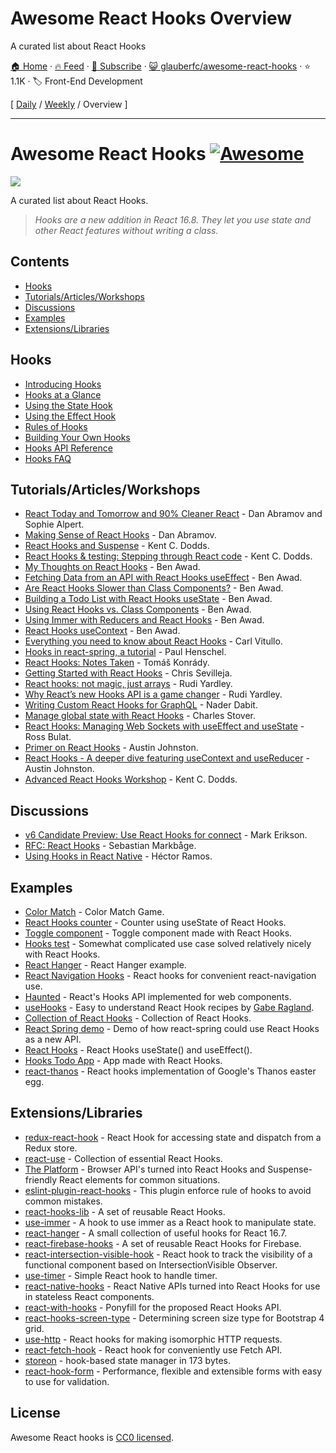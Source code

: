 # Awesome React Hooks Overview

A curated list about React Hooks

[🏠 Home](/README.md) · [🔥 Feed](https://test.trackawesomelist.com/glauberfc/awesome-react-hooks/rss.xml) · [📮 Subscribe](https://trackawesomelist.us17.list-manage.com/subscribe?u=d2f0117aa829c83a63ec63c2f&id=36a103854c) · [😺 glauberfc/awesome-react-hooks](https://github.com/glauberfc/awesome-react-hooks/blob/master/README.md) · ⭐ 1.1K · 🏷️ Front-End Development

[ [Daily](/content/glauberfc/awesome-react-hooks/README.md) / [Weekly](/content/glauberfc/awesome-react-hooks/week/README.md) / Overview ]

---

# Awesome React Hooks [![Awesome](https://awesome.re/badge-flat.svg)](https://awesome.re)

[<img src="https://user-images.githubusercontent.com/15311858/47717137-ab421180-dc23-11e8-9ee8-a0de40260113.png">](https://reactjs.org/docs/hooks-intro.html)

A curated list about React Hooks.

> *Hooks are a new addition in React 16.8. They let you use state and other React features without writing a class.*

## Contents

*   [Hooks](#hooks)
*   [Tutorials/Articles/Workshops](#tutorialsarticlesworkshops)
*   [Discussions](#discussions)
*   [Examples](#examples)
*   [Extensions/Libraries](#extensionslibraries)

## Hooks

*   [Introducing Hooks](https://reactjs.org/docs/hooks-intro.html)
*   [Hooks at a Glance](https://reactjs.org/docs/hooks-overview.html)
*   [Using the State Hook](https://reactjs.org/docs/hooks-state.html)
*   [Using the Effect Hook](https://reactjs.org/docs/hooks-effect.html)
*   [Rules of Hooks](https://reactjs.org/docs/hooks-rules.html)
*   [Building Your Own Hooks](https://reactjs.org/docs/hooks-custom.html)
*   [Hooks API Reference](https://reactjs.org/docs/hooks-reference.html)
*   [Hooks FAQ](https://reactjs.org/docs/hooks-faq.html)

## Tutorials/Articles/Workshops

*   [React Today and Tomorrow and 90% Cleaner React](https://www.youtube.com/watch?v=dpw9EHDh2bM) - Dan Abramov and Sophie Alpert.
*   [Making Sense of React Hooks](https://medium.com/@dan_abramov/making-sense-of-react-hooks-fdbde8803889) - Dan Abramov.
*   [React Hooks and Suspense](https://egghead.io/playlists/react-hooks-and-suspense-650307f2) - Kent C. Dodds.
*   [React Hooks & testing: Stepping through React code](https://youtu.be/JQeB9miT9Wc) - Kent C. Dodds.
*   [My Thoughts on React Hooks](https://youtu.be/gmF4k6P2va8) - Ben Awad.
*   [Fetching Data from an API with React Hooks useEffect](https://youtu.be/k0WnY0Hqe5c) - Ben Awad.
*   [Are React Hooks Slower than Class Components?](https://youtu.be/tKRWuVOEB2w) - Ben Awad.
*   [Building a Todo List with React Hooks useState](https://youtu.be/cAZ-fOd1RpA) - Ben Awad.
*   [Using React Hooks vs. Class Components](https://youtu.be/vbaIZ3xMj9U) - Ben Awad.
*   [Using Immer with Reducers and React Hooks](https://youtu.be/FmKjwh34Rn8) - Ben Awad.
*   [React Hooks useContext](https://youtu.be/xWXxkFzgnFM) - Ben Awad.
*   [Everything you need to know about React Hooks](https://medium.com/@vcarl/everything-you-need-to-know-about-react-hooks-8f680dfd4349) - Carl Vitullo.
*   [Hooks in react-spring, a tutorial](https://medium.com/@drcmda/hooks-in-react-spring-a-tutorial-c6c436ad7ee4) - Paul Henschel.
*   [React Hooks: Notes Taken](https://medium.com/@tomaskonrady/react-hooks-notes-taken-c42376af3ab0) - Tomáš Konrády.
*   [Getting Started with React Hooks](https://scotch.io/tutorials/getting-started-with-react-hooks) - Chris Sevilleja.
*   [React hooks: not magic, just arrays](https://medium.com/@ryardley/react-hooks-not-magic-just-arrays-cd4f1857236e) - Rudi Yardley.
*   [Why React’s new Hooks API is a game changer](https://itnext.io/why-reacts-hooks-api-is-a-game-changer-8731c2b0a8c) - Rudi Yardley.
*   [Writing Custom React Hooks for GraphQL](https://medium.com/open-graphql/react-hooks-for-graphql-3fa8ebdd6c62) - Nader Dabit.
*   [Manage global state with React Hooks](https://medium.com/@Charles_Stover/manage-global-state-with-react-hooks-6065041b55b4) - Charles Stover.
*   [React Hooks: Managing Web Sockets with useEffect and useState](https://medium.com/@rossbulat/react-hooks-managing-web-sockets-with-useeffect-and-usestate-2dfc30eeceec) - Ross Bulat.
*   [Primer on React Hooks](https://testdriven.io/blog/react-hooks-primer/) - Austin Johnston.
*   [React Hooks - A deeper dive featuring useContext and useReducer](https://testdriven.io/blog/react-hooks-advanced/) - Austin Johnston.
*   [Advanced React Hooks Workshop](https://github.com/kentcdodds/advanced-react-hooks) - Kent C. Dodds.

## Discussions

*   [v6 Candidate Preview: Use React Hooks for connect](https://github.com/reduxjs/react-redux/pull/1065) - Mark Erikson.
*   [RFC: React Hooks](https://github.com/reactjs/rfcs/pull/68) - Sebastian Markbåge.
*   [Using Hooks in React Native](https://github.com/facebook/react-native/issues/21967#issuecomment-434113687) - Héctor Ramos.

## Examples

*   [Color Match](https://codesandbox.io/s/jjy215l7w3) - Color Match Game.
*   [React Hooks counter](https://codesandbox.io/s/yjn90lzwrx?module=%2Fsrc%2FApp.js) - Counter using useState of React Hooks.
*   [Toggle component](https://codesandbox.io/s/m449vyk65x) - Toggle component made with React Hooks.
*   [Hooks test](https://github.com/jacobp100/hooks-test) - Somewhat complicated use case solved relatively nicely with React Hooks.
*   [React Hanger](https://github.com/kitze/react-hanger) - React Hanger example.
*   [React Navigation Hooks](https://github.com/react-navigation/react-navigation-hooks) - React hooks for convenient react-navigation use.
*   [Haunted](https://github.com/matthewp/haunted) - React's Hooks API implemented for web components.
*   [useHooks](https://usehooks.com/) - Easy to understand React Hook recipes by [Gabe Ragland](https://twitter.com/gabe_ragland).
*   [Collection of React Hooks](https://nikgraf.github.io/react-hooks/) - Collection of React Hooks.
*   [React Spring demo](https://codesandbox.io/s/ppxnl191zx) - Demo of how react-spring could use React Hooks as a new API.
*   [React Hooks](https://codesandbox.io/s/yq5qowzrvz) - React Hooks useState() and useEffect().
*   [Hooks Todo App](https://codesandbox.io/s/9kwyzy0y4) - App made with React Hooks.
*   [react-thanos](https://github.com/codeshifu/react-thanos) - React hooks implementation of Google's Thanos easter egg.

## Extensions/Libraries

*   [redux-react-hook](https://github.com/facebookincubator/redux-react-hook) - React Hook for accessing state and dispatch from a Redux store.
*   [react-use](https://github.com/streamich/react-use) - Collection of essential React Hooks.
*   [The Platform](https://github.com/palmerhq/the-platform) - Browser API's turned into React Hooks and Suspense-friendly React elements for common situations.
*   [eslint-plugin-react-hooks](https://www.npmjs.com/package/eslint-plugin-react-hooks) - This plugin enforce rule of hooks to avoid common mistakes.
*   [react-hooks-lib](https://github.com/beizhedenglong/react-hooks-lib) - A set of reusable React Hooks.
*   [use-immer](https://github.com/mweststrate/use-immer) - A hook to use immer as a React hook to manipulate state.
*   [react-hanger](https://github.com/kitze/react-hanger) - A small collection of useful hooks for React 16.7.
*   [react-firebase-hooks](https://github.com/csfrequency/react-firebase-hooks) - A set of reusable React Hooks for Firebase.
*   [react-intersection-visible-hook](https://github.com/AvraamMavridis/react-intersection-visible-hook) - React hook to track the visibility of a functional component based on IntersectionVisible Observer.
*   [use-timer](https://github.com/thibaultboursier/use-timer) - Simple React hook to handle timer.
*   [react-native-hooks](https://github.com/react-native-community/react-native-hooks) - React Native APIs turned into React Hooks for use in stateless React components.
*   [react-with-hooks](https://github.com/yesmeck/react-with-hooks) - Ponyfill for the proposed React Hooks API.
*   [react-hooks-screen-type](https://github.com/pankod/react-hooks-screen-type) - Determining screen size type for Bootstrap 4 grid.
*   [use-http](https://github.com/alex-cory/react-usefetch) - React hooks for making isomorphic HTTP requests.
*   [react-fetch-hook](https://github.com/ilyalesik/react-fetch-hook) - React hook for conveniently use Fetch API.
*   [storeon](https://github.com/storeon/storeon) - hook-based state manager in 173 bytes.
*   [react-hook-form](https://github.com/bluebill1049/react-hook-form) - Performance, flexible and extensible forms with easy to use for validation.

## License

Awesome React hooks is [CC0 licensed](https://github.com/glauberfc/awesome-react-hooks/blob/master/LICENSE.md).

